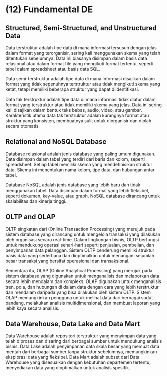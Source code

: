 # (12) Fundamental DE

## Structured, Semi-Structured, and Unstructured Data

Data terstruktur adalah tipe data di mana informasi tersusun dengan jelas dalam format yang terorganisir, sering kali menggunakan skema yang telah ditentukan sebelumnya. Data ini biasanya disimpan dalam basis data relasional atau dalam format file yang mengikuti format tertentu, seperti tabel dalam spreadsheet atau basis data SQL.

Data semi-terstruktur adalah tipe data di mana informasi disajikan dalam format yang tidak sepenuhnya terstruktur atau tidak mengikuti skema yang ketat, tetapi memiliki beberapa struktur yang dapat diidentifikasi.

Data tak terstruktur adalah tipe data di mana informasi tidak diatur dalam format yang terstruktur atau tidak memiliki skema yang jelas. Data ini sering kali disajikan dalam bentuk teks bebas, audio, video, atau gambar. Karakteristik utama data tak terstruktur adalah kurangnya format atau struktur yang konsisten, membuatnya sulit untuk diorganisir dan diolah secara otomatis.

## Relational and NoSQL Database

Database relasional adalah jenis database yang paling umum digunakan. Data disimpan dalam tabel yang terdiri dari baris dan kolom, seperti spreadsheet. Setiap tabel memiliki skema yang mendefinisikan struktur data. Skema ini menentukan nama kolom, tipe data, dan hubungan antar tabel.

Database NoSQL adalah jenis database yang lebih baru dan tidak menggunakan tabel. Data disimpan dalam format yang lebih fleksibel, seperti dokumen, key-value, atau graph. NoSQL database dirancang untuk skalabilitas dan kinerja tinggi.

## OLTP and OLAP

OLTP singkatan dari (Online Transaction Processing) yang merujuk pada sistem database yang dirancang untuk mengelola transaksi yang dilakukan oleh organisasi secara real-time. Dalam lingkungan bisnis, OLTP berfungsi untuk mendukung operasi sehari-hari seperti penjualan, pembelian, dan penyimpanan data pelanggan. Sistem OLTP cenderung memiliki struktur basis data yang sederhana dan dioptimalkan untuk menangani sejumlah besar transaksi yang bersifat operasional dan transaksional.

Sementara itu, OLAP (Online Analytical Processing) yang merujuk pada sistem database yang digunakan untuk menganalisis dan melaporkan data secara lebih mendalam dan kompleks. OLAP digunakan untuk menganalisis tren, pola, dan hubungan di dalam data dengan cara yang lebih terstruktur dan mendalam daripada yang bisa dilakukan oleh sistem OLTP. Sistem OLAP memungkinkan pengguna untuk melihat data dari berbagai sudut pandang, melakukan analisis multidimensional, dan membuat laporan yang lebih kaya secara analisis.

## Data Warehouse, Data Lake and Data Mart
Data Warehouse adalah repositori terstruktur yang menyimpan data yang telah diproses dan disaring dari berbagai sumber untuk mendukung analisis bisnis. Data Lake adalah penyimpanan data skala besar yang memuat data mentah dari berbagai sumber tanpa struktur sebelumnya, memungkinkan eksplorasi data yang fleksibel. Data Mart adalah subset dari Data Warehouse yang disesuaikan dengan kebutuhan departemen tertentu, menyediakan data yang dioptimalkan untuk analisis spesifik.